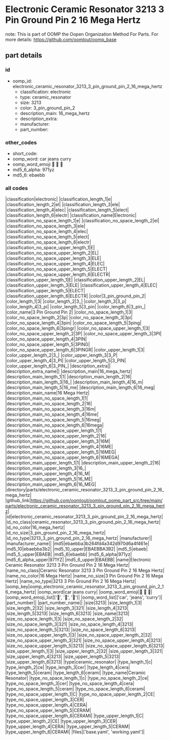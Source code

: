# Electronic Ceramic Resonator 3213 3 Pin Ground Pin 2 16 Mega Hertz  

note: This is part of OOMP the Oopen Organization Method For Parts. For more details: https://github.com/oomlout/oomp_base

##  part details





### id
* oomp_id: electronic_ceramic_resonator_3213_3_pin_ground_pin_2_16_mega_hertz
  * classification: electronic
  * type: ceramic_resonator
  * size: 3213
  * color: 3_pin_ground_pin_2
  * description_main: 16_mega_hertz
  * description_extra: 
  * manufacturer: 
  * part_number: 

### other_codes
* short_code: 
* oomp_word: car jeans curry
* oomp_word_emoji :car: :jeans: :curry:
* md5_6_alpha: 971yz
* md5_6: ebaebb

### all codes 
|classification|electronic|
|classification_length_1|e|
|classification_length_2|el|
|classification_length_3|ele|
|classification_length_4|elec|
|classification_length_5|elect|
|classification_length_6|electr|
|classification_name|Electronic|
|classification_no_space_length_1|e|
|classification_no_space_length_2|el|
|classification_no_space_length_3|ele|
|classification_no_space_length_4|elec|
|classification_no_space_length_5|elect|
|classification_no_space_length_6|electr|
|classification_no_space_upper_length_1|E|
|classification_no_space_upper_length_2|EL|
|classification_no_space_upper_length_3|ELE|
|classification_no_space_upper_length_4|ELEC|
|classification_no_space_upper_length_5|ELECT|
|classification_no_space_upper_length_6|ELECTR|
|classification_upper_length_1|E|
|classification_upper_length_2|EL|
|classification_upper_length_3|ELE|
|classification_upper_length_4|ELEC|
|classification_upper_length_5|ELECT|
|classification_upper_length_6|ELECTR|
|color|3_pin_ground_pin_2|
|color_length_1|3|
|color_length_2|3_|
|color_length_3|3_p|
|color_length_4|3_pi|
|color_length_5|3_pin|
|color_length_6|3_pin_|
|color_name|3 Pin Ground Pin 2|
|color_no_space_length_1|3|
|color_no_space_length_2|3p|
|color_no_space_length_3|3pi|
|color_no_space_length_4|3pin|
|color_no_space_length_5|3ping|
|color_no_space_length_6|3pingr|
|color_no_space_upper_length_1|3|
|color_no_space_upper_length_2|3P|
|color_no_space_upper_length_3|3PI|
|color_no_space_upper_length_4|3PIN|
|color_no_space_upper_length_5|3PING|
|color_no_space_upper_length_6|3PINGR|
|color_upper_length_1|3|
|color_upper_length_2|3_|
|color_upper_length_3|3_P|
|color_upper_length_4|3_PI|
|color_upper_length_5|3_PIN|
|color_upper_length_6|3_PIN_|
|description_extra||
|description_extra_name||
|description_main|16_mega_hertz|
|description_main_length_1|1|
|description_main_length_2|16|
|description_main_length_3|16_|
|description_main_length_4|16_m|
|description_main_length_5|16_me|
|description_main_length_6|16_meg|
|description_main_name|16 Mega Hertz|
|description_main_no_space_length_1|1|
|description_main_no_space_length_2|16|
|description_main_no_space_length_3|16m|
|description_main_no_space_length_4|16me|
|description_main_no_space_length_5|16meg|
|description_main_no_space_length_6|16mega|
|description_main_no_space_upper_length_1|1|
|description_main_no_space_upper_length_2|16|
|description_main_no_space_upper_length_3|16M|
|description_main_no_space_upper_length_4|16ME|
|description_main_no_space_upper_length_5|16MEG|
|description_main_no_space_upper_length_6|16MEGA|
|description_main_upper_length_1|1|
|description_main_upper_length_2|16|
|description_main_upper_length_3|16_|
|description_main_upper_length_4|16_M|
|description_main_upper_length_5|16_ME|
|description_main_upper_length_6|16_MEG|
|directory|parts/electronic_ceramic_resonator_3213_3_pin_ground_pin_2_16_mega_hertz|
|github_link|https://github.com/oomlout/oomlout_oomp_part_src/tree/main/parts/electronic_ceramic_resonator_3213_3_pin_ground_pin_2_16_mega_hertz|
|id|electronic_ceramic_resonator_3213_3_pin_ground_pin_2_16_mega_hertz|
|id_no_class|ceramic_resonator_3213_3_pin_ground_pin_2_16_mega_hertz|
|id_no_color|16_mega_hertz|
|id_no_size|3_pin_ground_pin_2_16_mega_hertz|
|id_no_type|3213_3_pin_ground_pin_2_16_mega_hertz|
|manufacturer||
|manufacturer_name||
|md5|ebaebba3b264fd4a342d970d6a4f461e|
|md5_10|ebaebba3b2|
|md5_10_upper|EBAEBBA3B2|
|md5_5|ebaeb|
|md5_5_upper|EBAEB|
|md5_6|ebaebb|
|md5_6_alpha|971yz|
|md5_6_alpha_upper|971YZ|
|md5_6_upper|EBAEBB|
|name|Electronic Ceramic Resonator 3213 3 Pin Ground Pin 2 16 Mega Hertz|
|name_no_class|Ceramic Resonator 3213 3 Pin Ground Pin 2 16 Mega Hertz|
|name_no_color|16 Mega Hertz|
|name_no_size|3 Pin Ground Pin 2 16 Mega Hertz|
|name_no_type|3213 3 Pin Ground Pin 2 16 Mega Hertz|
|oomp_key|oomp_electronic_ceramic_resonator_3213_3_pin_ground_pin_2_16_mega_hertz|
|oomp_word|car jeans curry|
|oomp_word_emoji|:car: :jeans: :curry:|
|oomp_word_emoji_list|[':car:', ':jeans:', ':curry:']|
|oomp_word_list|['car', 'jeans', 'curry']|
|part_number||
|part_number_name||
|size|3213|
|size_length_1|3|
|size_length_2|32|
|size_length_3|321|
|size_length_4|3213|
|size_length_5|3213|
|size_length_6|3213|
|size_name|3213|
|size_no_space_length_1|3|
|size_no_space_length_2|32|
|size_no_space_length_3|321|
|size_no_space_length_4|3213|
|size_no_space_length_5|3213|
|size_no_space_length_6|3213|
|size_no_space_upper_length_1|3|
|size_no_space_upper_length_2|32|
|size_no_space_upper_length_3|321|
|size_no_space_upper_length_4|3213|
|size_no_space_upper_length_5|3213|
|size_no_space_upper_length_6|3213|
|size_upper_length_1|3|
|size_upper_length_2|32|
|size_upper_length_3|321|
|size_upper_length_4|3213|
|size_upper_length_5|3213|
|size_upper_length_6|3213|
|type|ceramic_resonator|
|type_length_1|c|
|type_length_2|ce|
|type_length_3|cer|
|type_length_4|cera|
|type_length_5|ceram|
|type_length_6|cerami|
|type_name|Ceramic Resonator|
|type_no_space_length_1|c|
|type_no_space_length_2|ce|
|type_no_space_length_3|cer|
|type_no_space_length_4|cera|
|type_no_space_length_5|ceram|
|type_no_space_length_6|cerami|
|type_no_space_upper_length_1|C|
|type_no_space_upper_length_2|CE|
|type_no_space_upper_length_3|CER|
|type_no_space_upper_length_4|CERA|
|type_no_space_upper_length_5|CERAM|
|type_no_space_upper_length_6|CERAMI|
|type_upper_length_1|C|
|type_upper_length_2|CE|
|type_upper_length_3|CER|
|type_upper_length_4|CERA|
|type_upper_length_5|CERAM|
|type_upper_length_6|CERAMI|
|files|['base.yaml', 'working.yaml']|
